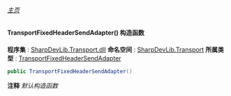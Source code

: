 ###### [主页](./Index.md "主页")
#### TransportFixedHeaderSendAdapter() 构造函数
**程序集** : [SharpDevLib.Transport.dll](./SharpDevLib.Transport.assembly.md "SharpDevLib.Transport.dll")
**命名空间** : [SharpDevLib.Transport](./SharpDevLib.Transport.namespace.md "SharpDevLib.Transport")
**所属类型** : [TransportFixedHeaderSendAdapter](./SharpDevLib.Transport.TransportFixedHeaderSendAdapter.md "TransportFixedHeaderSendAdapter")
``` csharp
public TransportFixedHeaderSendAdapter()
```
**注释**
*默认构造函数*

